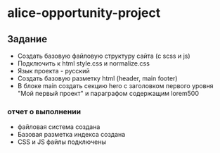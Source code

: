 # alice-opportunity-project

## Задание

- Создать базовую файловую структуру сайта (с scss и js)
- Подключить к html style.css и normalize.css 
- Язык проекта - русский
- Создать базовую разметку html (header, main footer)
- В блоке main создать секцию hero c заголовком первого уровня "Мой первый проект" и параграфом содержащим lorem500

### отчет о выполнении

- файловая система создана
- Базовая разметка индекса создана
- CSS и JS файлы подключены